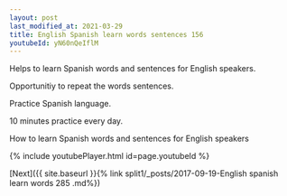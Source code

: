```yaml
---
layout: post
last_modified_at: 2021-03-29
title: English Spanish learn words sentences 156 
youtubeId: yN60nQeIflM
---
```

 
 
Helps to learn Spanish words and sentences for English speakers.

Opportunitiy to repeat the words sentences. 

Practice Spanish language. 
 
10 minutes practice every day. 
 
How to learn Spanish words and sentences for English speakers 
 
{% include youtubePlayer.html id=page.youtubeId %}
 
 
[Next]({{ site.baseurl }}{% link  split1/_posts/2017-09-19-English spanish learn words 285 .md%})
 
